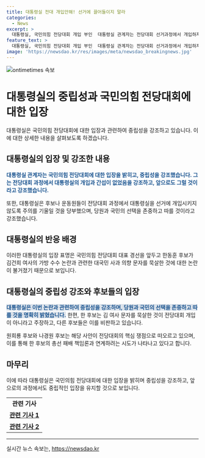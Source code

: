 ```yaml
---
title: 대통령실 전대 개입안해! 선거에 끌어들이지 말라
categories:
  - News
excerpt: >
  대통령실, 국민의힘 전당대회 개입 부인  대통령실 관계자는 전당대회 선거과정에서 개입하지 않았다고 강조했다. 또한 대통령실은 후보와 운동원들이 선거에 개입하지 않도록 주의할 것을 당부했으며, 당원과 국민의 선택을 기다리고 그 결과에 충실할 것이라고 밝혔다. 이는 한동훈 후보의 김건희 여사 논란에 대한 반응으로, 다른 후보들은 해당 문제를 총선 패배 책임과 연계하며 논란을 키우고 있다. 
feature_text: >
  대통령실, 국민의힘 전당대회 개입 부인  대통령실 관계자는 전당대회 선거과정에서 개입하지 않았다고 강조했다. 또한 대통령실은 후보와 운동원들이 선거에 개입하지 않도록 주의할 것을 당부했으며, 당원과 국민의 선택을 기다리고 그 결과에 충실할 것이라고 밝혔다. 이는 한동훈 후보의 김건희 여사 논란에 대한 반응으로, 다른 후보들은 해당 문제를 총선 패배 책임과 연계하며 논란을 키우고 있다. 
image: 'https://newsdao.kr/res/images/meta/newsdao_breakingnews.jpg'
---
```


<p><img src="https://newsdao.kr/res/images/meta/newsdao_breakingnews.jpg" alt="ontimetimes 속보" /></p>

<h1>대통령실의 중립성과 국민의힘 전당대회에 대한 입장</h1>

<p data-ke-size="size16">대통령실은 국민의힘 전당대회에 대한 입장과 관련하여 중립성을 강조하고 있습니다. 이에 대한 상세한 내용을 살펴보도록 하겠습니다.</p>

<h2 data-ke-size="size26">대통령실의 입장 및 강조한 내용</h2>

<p><b><span style="color: #1a5490;">대통령실 관계자는 국민의힘 전당대회에 대한 입장을 밝히고, 중립성을 강조했습니다. 그는 전당대회 과정에서 대통령실의 개입과 간섭이 없었음을 강조하고, 앞으로도 그럴 것이라고 강조했습니다.</span></b></p>

<p>또한, 대통령실은 후보나 운동원들이 전당대회 과정에서 대통령실을 선거에 개입시키지 않도록 주의를 기울일 것을 당부했으며, 당원과 국민의 선택을 존중하고 따를 것이라고 강조했습니다.</p>

<h2 data-ke-size="size26">대통령실의 반응 배경</h2>

<p>이러한 대통령실의 입장 표명은 국민의힘 전당대회 대표 경선을 앞두고 한동훈 후보가 김건희 여사의 가방 수수 논란과 관련한 대국민 사과 의향 문자를 묵살한 것에 대한 논란이 불거졌기 때문으로 보입니다.</p>

<h2 data-ke-size="size26">대통령실의 중립성 강조와 후보들의 입장</h2>

<p><b><span style="background-color: #21538527; color: #1a5490;">대통령실은 이번 논란과 관련하여 중립성을 강조하며, 당원과 국민의 선택을 존중하고 따를 것을 명확히 밝혔습니다.</span></b> 한편, 한 후보는 김 여사 문자를 묵살한 것이 전당대회 개입이 아니라고 주장하고, 다른 후보들은 이를 비판하고 있습니다.</p>

<p>원희룡 후보와 나경원 후보는 해당 사안이 전당대회의 핵심 쟁점으로 떠오르고 있으며, 이를 통해 한 후보의 총선 패배 책임론과 연계하려는 시도가 나타나고 있다고 합니다.</p>

<h2 data-ke-size="size26">마무리</h2>

<p>이에 따라 대통령실은 국민의힘 전당대회에 대한 입장을 밝히며 중립성을 강조하고, 앞으로의 과정에서도 중립적인 입장을 유지할 것으로 보입니다.</p>

<table>
  <tbody>
    <tr>
      <td style="text-align: center; height: 17px;"><b>관련 기사</b></td>
    </tr>
    <tr>
      <td style="text-align: center; height: 17px;"><b><a href="https://www.example.com/article1">관련 기사 1</a></b></td>
    </tr>
    <tr>
      <td style="text-align: center; height: 17px;"><b><a href="https://www.example.com/article2">관련 기사 2</a></b></td>
    </tr>
  </tbody>
</table>

<hr>
실시간 뉴스 속보는, <a href="https://newsdao.kr" rel="dofollow">https://newsdao.kr</a>


